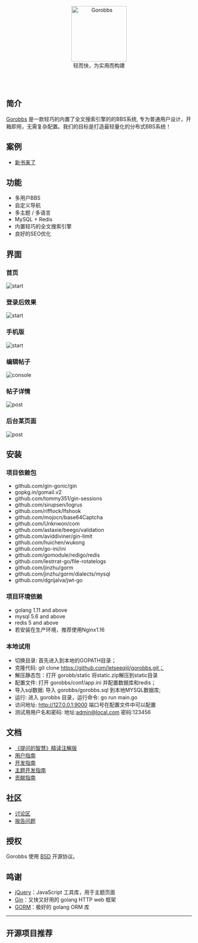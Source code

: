 <div align="center">
<img alt="Gorobbs" width="150rpm"  src="https://github.com/letseeqiji/gorobbs/blob/master/doc/gr.png">
 <br>
 轻而快，为实用而构建
</div>


<br><br>

</p>

## 简介

[Gorobbs](https://github.com/letseeqiji/gorobbs) 是一款轻巧的内置了全文搜索引擎的的BBS系统, 专为普通用户设计，开箱即用，无需复杂配置。我们的目标是打造最轻量化的分布式BBS系统！

## 案例

* [新书来了](https://www.xinshulaile.com)


## 功能

* 多用户BBS
* 自定义导航
* 多主题 / 多语言
* MySQL + Redis
* 内置轻巧的全文搜索引擎
* 良好的SEO优化

## 界面

### 首页

![start](https://github.com/letseeqiji/gorobbs/blob/master/doc/index.png)

### 登录后效果

![start](https://github.com/letseeqiji/gorobbs/blob/master/doc/login.png)

### 手机版

![start](https://github.com/letseeqiji/gorobbs/blob/master/doc/mobile.png)

### 编辑帖子

![console](https://github.com/letseeqiji/gorobbs/blob/master/doc/thread.png)

### 帖子详情

![post](https://github.com/letseeqiji/gorobbs/blob/master/doc/detail.png)

### 后台某页面

![post](https://github.com/letseeqiji/gorobbs/blob/master/doc/backend.png)


## 安装

### 项目依赖包
 * github.com/gin-gonic/gin
 * gopkg.in/gomail.v2
 * github.com/tommy351/gin-sessions
 * github.com/sirupsen/logrus
 * github.com/rifflock/lfshook
 * github.com/mojocn/base64Captcha
 * github.com/Unknwon/com
 * github.com/astaxie/beego/validation
 * github.com/aviddiviner/gin-limit
 * github.com/huichen/wukong
 * github.com/go-ini/ini
 * github.com/gomodule/redigo/redis
 * github.com/lestrrat-go/file-rotatelogs
 * github.com/jinzhu/gorm
 * github.com/jinzhu/gorm/dialects/mysql
 * github.com/dgrijalva/jwt-go
 
### 项目环境依赖
 * golang 1.11 and above
 * mysql 5.6 and above
 * redis 5 and above
 * 若安装在生产环境，推荐使用Nginx1.16

### 本地试用
- 切换目录: 首先进入到本地的GOPATH目录；
- 克隆代码: git clone https://github.com/letseeqiji/gorobbs.git；
- 解压静态包：打开 gorobb/static 将static.zip解压到static目录
- 配置文件: 打开 gorobbs/conf/app.ini 并配置数据库和redis；
- 导入sql数据: 导入 gorobbs/gorobbs.sql 到本地MYSQL数据库;
- 运行: 进入 gorobbs 目录，运行命令: go run main.go
- 访问地址: http://127.0.0.1:9000  端口号在配置文件中可以配置
- 测试用用户名和密码:  地址:admin@local.com   密码:123456


## 文档

* [《提问的智慧》精读注解版](https://#)
* [用户指南](https://#)
* [开发指南](https://#)
* [主题开发指南](https://#)
* [贡献指南](https://#)

## 社区

* [讨论区](https://#)
* [报告问题](https://#)

## 授权

Gorobbs 使用 [BSD](https://#) 开源协议。

## 鸣谢

* [jQuery](https://github.com/jquery/jquery)：JavaScript 工具库，用于主题页面
* [Gin](https://github.com/gin-gonic/gin)：又快又好用的 golang HTTP web 框架
* [GORM](https://github.com/jinzhu/gorm)：极好的 golang ORM 库


---

## 开源项目推荐

